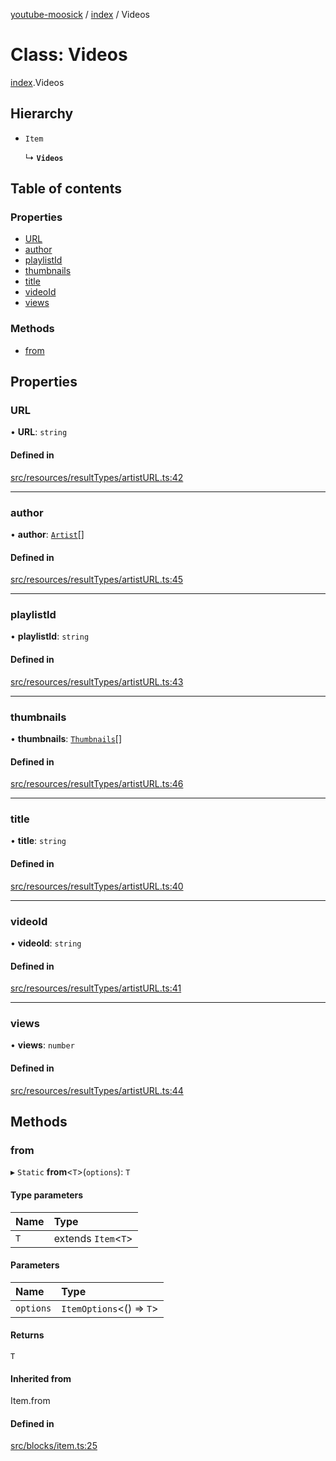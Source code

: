 [youtube-moosick](../README.md) / [index](../modules/index.md) / Videos

# Class: Videos

[index](../modules/index.md).Videos

## Hierarchy

- `Item`

  ↳ **`Videos`**

## Table of contents

### Properties

- [URL](index.Videos.md#url)
- [author](index.Videos.md#author)
- [playlistId](index.Videos.md#playlistid)
- [thumbnails](index.Videos.md#thumbnails)
- [title](index.Videos.md#title)
- [videoId](index.Videos.md#videoid)
- [views](index.Videos.md#views)

### Methods

- [from](index.Videos.md#from)

## Properties

### URL

• **URL**: `string`

#### Defined in

[src/resources/resultTypes/artistURL.ts:42](https://github.com/EvasiveXkiller/youtube-moosick/blob/f01b3ac/src/resources/resultTypes/artistURL.ts#L42)

___

### author

• **author**: [`Artist`](index.Artist.md)[]

#### Defined in

[src/resources/resultTypes/artistURL.ts:45](https://github.com/EvasiveXkiller/youtube-moosick/blob/f01b3ac/src/resources/resultTypes/artistURL.ts#L45)

___

### playlistId

• **playlistId**: `string`

#### Defined in

[src/resources/resultTypes/artistURL.ts:43](https://github.com/EvasiveXkiller/youtube-moosick/blob/f01b3ac/src/resources/resultTypes/artistURL.ts#L43)

___

### thumbnails

• **thumbnails**: [`Thumbnails`](index.Thumbnails.md)[]

#### Defined in

[src/resources/resultTypes/artistURL.ts:46](https://github.com/EvasiveXkiller/youtube-moosick/blob/f01b3ac/src/resources/resultTypes/artistURL.ts#L46)

___

### title

• **title**: `string`

#### Defined in

[src/resources/resultTypes/artistURL.ts:40](https://github.com/EvasiveXkiller/youtube-moosick/blob/f01b3ac/src/resources/resultTypes/artistURL.ts#L40)

___

### videoId

• **videoId**: `string`

#### Defined in

[src/resources/resultTypes/artistURL.ts:41](https://github.com/EvasiveXkiller/youtube-moosick/blob/f01b3ac/src/resources/resultTypes/artistURL.ts#L41)

___

### views

• **views**: `number`

#### Defined in

[src/resources/resultTypes/artistURL.ts:44](https://github.com/EvasiveXkiller/youtube-moosick/blob/f01b3ac/src/resources/resultTypes/artistURL.ts#L44)

## Methods

### from

▸ `Static` **from**<`T`\>(`options`): `T`

#### Type parameters

| Name | Type |
| :------ | :------ |
| `T` | extends `Item`<`T`\> |

#### Parameters

| Name | Type |
| :------ | :------ |
| `options` | `ItemOptions`<() => `T`\> |

#### Returns

`T`

#### Inherited from

Item.from

#### Defined in

[src/blocks/item.ts:25](https://github.com/EvasiveXkiller/youtube-moosick/blob/f01b3ac/src/blocks/item.ts#L25)
